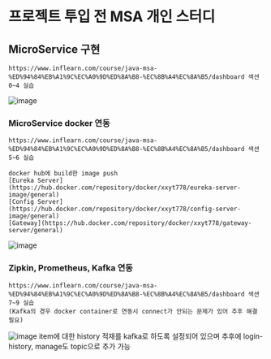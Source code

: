 # 프로젝트 투입 전 MSA 개인 스터디

## MicroService 구현
```
https://www.inflearn.com/course/java-msa-%ED%94%84%EB%A1%9C%EC%A0%9D%ED%8A%B8-%EC%8B%A4%EC%8A%B5/dashboard 색션 0~4 실습
```
![image](https://github.com/shimyoonbum/msa-study/assets/56707897/f2f1b134-4ca2-427e-837c-7ec7621065bb)

### MicroService docker 연동
```
https://www.inflearn.com/course/java-msa-%ED%94%84%EB%A1%9C%EC%A0%9D%ED%8A%B8-%EC%8B%A4%EC%8A%B5/dashboard 색션 5~6 실습

docker hub에 build한 image push
[Eureka Server](https://hub.docker.com/repository/docker/xxyt778/eureka-server-image/general)
[Config Server](https://hub.docker.com/repository/docker/xxyt778/config-server-image/general)
[Gateway](https://hub.docker.com/repository/docker/xxyt778/gateway-server/general)
```
![image](https://github.com/shimyoonbum/msa-study/assets/56707897/63f90016-f6b2-4ae1-a489-8652cb25b443)

### Zipkin, Prometheus, Kafka 연동
```
https://www.inflearn.com/course/java-msa-%ED%94%84%EB%A1%9C%EC%A0%9D%ED%8A%B8-%EC%8B%A4%EC%8A%B5/dashboard 색션 7~9 실습
(Kafka의 경우 docker container로 연동시 connect가 안되는 문제가 있어 추후 해결 필요)
```
![image](https://github.com/shimyoonbum/msa-study/assets/56707897/8507c4c1-06bd-4391-bb9e-4cc6604a6bf9)
item에 대한 history 적재를 kafka로 하도록 설정되어 있으며 추후에 login-history, manage도 topic으로 추가 가능
